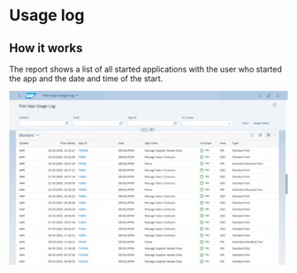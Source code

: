 # Usage log

## How it works 

 The report shows a list of all started applications with the user who started the app and the date and time of the start.
 
 [![](res/usage-log.png)](res/usage-log.png)
